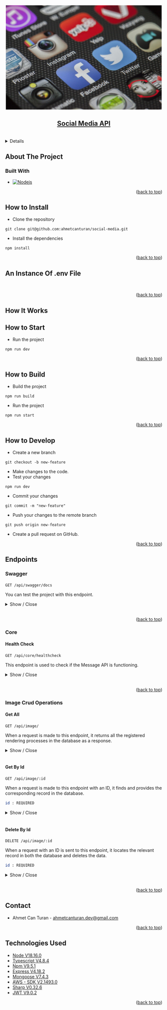 

<a name="readme-top"></a>

<br />
<div align="center">
  <a href="#">
    <img src="docs/images/social-media.jpeg" alt="Logo" width="500" 
  </a>
<br/>
  <h2 align="center">Social Media API</h2>

</div>
<br/>
<!-- TABLE OF CONTENTS -->
<details>
  <summary>Table of Contents</summary>
  <ol>
    <li>
      <a href="#about-the-project">About The Project</a>
    </li>
    <li>
      <a href="#how-to-install">How to Install</a>
    </li>
     <li><a href="#an-instance-of-env-file">An Instance Of .env File</a></li>
     <li><a href="#how-it-works">How It Works</a></li>
    <li><a href="#how-to-start">How to Start</a></li>
    <li><a href="#how-to-build">How to Build</a></li>
    <li><a href="#how-to-develop">How to Develop</a></li>
    <li><a href="#endpoints">Endpoints</a>
    <ol>
    <li><a href="#swagger">Swagger</a></li>
    <li><a href="#core">Core</a></li>
    <li><a href="#image-crud">Image Crud</a></li>
    </ol>
    </li>
    <li><a href="#contact">Contact</a></li>
    <li><a href="#technologies-used">Technologies Used</a></li>
  </ol>
</details>

<!-- ABOUT THE PROJECT -->

## About The Project



### Built With

- [![Nodejs][node.js]][nodejs-url]

<!-- GETTING STARTED -->

<p align="right">(<a href="#readme-top">back to top</a>)</p>

## How to Install

- Clone the repository

```
git clone git@github.com:ahmetcanturan/social-media.git
```

- Install the dependencies

```
npm install
```

<p align="right">(<a href="#readme-top">back to top</a>)</p>

## An Instance Of .env File

```


```

<p align="right">(<a href="#readme-top">back to top</a>)</p>

## How It Works



## How to Start

- Run the project

```
npm run dev
```

<p align="right">(<a href="#readme-top">back to top</a>)</p>

## How to Build

- Build the project

```
npm run build
```

- Run the project

```
npm run start
```

<p align="right">(<a href="#readme-top">back to top</a>)</p>

## How to Develop

- Create a new branch

```
git checkout -b new-feature
```

- Make changes to the code.
- Test your changes

```
npm run dev
```

- Commit your changes

```
git commit -m "new-feature"
```

- Push your changes to the remote branch

```
git push origin new-feature
```

- Create a pull request on GitHub.
<p align="right">(<a href="#readme-top">back to top</a>)</p>


## Endpoints

### Swagger

`GET /api/swagger/docs` <br/>

You can test the project with this endpoint.


<details>
  
<summary>
Show / Close
</summary >

    curl -X GET http://localhost:3030/api/swagger/docs -H


</details>


<br/>




<p align="right">(<a href="#readme-top">back to top</a>)</p>



### Core

#### Health Check

`GET /api/core/healthcheck` <br/>

This endpoint is used to check if the Message API is functioning.

<details>
  
<summary>
Show / Close
</summary >

    curl -X GET http://localhost:3030/api/core/healthcheck -H


</details>

<br/>
<p align="right">(<a href="#readme-top">back to top</a>)</p>

### Image Crud Operations

#### Get All

`GET /api/image/` <br/>

When a request is made to this endpoint, it returns all the registered rendering processes in the database as a response.


<details>
  
<summary>
Show / Close
</summary >

    curl -X GET http://localhost:3030/api/image/ -H "Authorization: Bearer YOUR_BEARER_TOKEN"


</details>

<br/>

#### Get By Id

`GET /api/image/:id` <br/>

When a request is made to this endpoint with an ID, it finds and provides the corresponding record in the database.

```bash
id : REQUIRED
```

<details>
  
<summary>
Show / Close
</summary >

    curl -X GET http://localhost:3030/api/image/<OBJECT_ID> -H "Authorization: Bearer YOUR_BEARER_TOKEN"


</details>

<br/>

#### Delete By Id

`DELETE /api/image/:id` <br/>

When a request with an ID is sent to this endpoint, it locates the relevant record in both the database  and deletes the data.

```bash
id : REQUIRED
```

<details>
  
<summary>
Show / Close
</summary >

    curl -X DELETE http://localhost:3030/api/image/<OBJECT_ID> -H "Authorization: Bearer YOUR_BEARER_TOKEN"


</details>

<br/>

<p align="right">(<a href="#">back to top</a>)</p>

<!-- CONTACT -->

## Contact

- Ahmet Can Turan - ahmetcanturan.dev@gmail.com


<!-- ACKNOWLEDGMENTS -->
<p align="right">(<a href="#readme-top">back to top</a>)</p>

## Technologies Used

- [Node V18.16.0](https://nodejs.org/en)
- [Typescript V4.8.4](https://www.typescriptlang.org/)
- [Npm V9.5.1](https://www.npmjs.com/)
- [Express V4.18.2](https://www.npmjs.com/package/express)
- [Mongoose V7.4.3](https://mongoosejs.com/)
- [AWS - SDK V2.1493.0](https://www.npmjs.com/package/aws-sdk)
- [Sharp V0.32.6](https://sharp.pixelplumbing.com/)
- [JWT V9.0.2](https://jwt.io/)

<p align="right">(<a href="#readme-top">back to top</a>)</p>

<!-- MARKDOWN LINKS & IMAGES -->
<!-- https://www.markdownguide.org/basic-syntax/#reference-style-links -->

[contributors-shield]: https://img.shields.io/github/contributors/othneildrew/Best-README-Template.svg?style=for-the-badge
[contributors-url]: https://github.com/othneildrew/Best-README-Template/graphs/contributors
[forks-shield]: https://img.shields.io/github/forks/othneildrew/Best-README-Template.svg?style=for-the-badge
[forks-url]: https://github.com/othneildrew/Best-README-Template/network/members
[stars-shield]: https://img.shields.io/github/stars/othneildrew/Best-README-Template.svg?style=for-the-badge
[stars-url]: https://github.com/othneildrew/Best-README-Template/stargazers
[issues-shield]: https://img.shields.io/github/issues/othneildrew/Best-README-Template.svg?style=for-the-badge
[issues-url]: https://github.com/trt-digital/trt-world-cms-missing-article-tracer/issues
[license-shield]: https://img.shields.io/github/license/othneildrew/Best-README-Template.svg?style=for-the-badge
[license-url]: https://github.com/othneildrew/Best-README-Template/blob/master/LICENSE.txt
[linkedin-shield]: https://img.shields.io/badge/-LinkedIn-black.svg?style=for-the-badge&logo=linkedin&colorB=555
[linkedin-url]: https://linkedin.com/in/othneildrew
[product-screenshot]: docs/images/screenshot.png
[node.js]: https://img.shields.io/badge/node.js-6DA55F?style=for-the-badge&logo=node.js&logoColor=white
[nodejs-url]: https://nodejs.org/en
